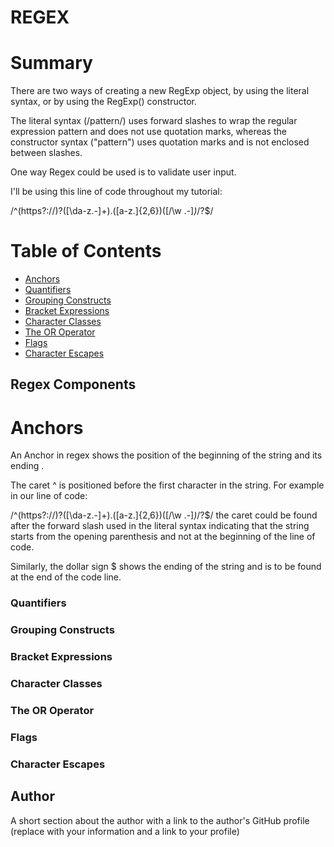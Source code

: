# REGEX

# Summary 

There are two ways of creating a new RegExp object, by using the literal syntax, or by using the RegExp() constructor.

The literal syntax (/pattern/) uses forward slashes to wrap the regular expression pattern and does not use quotation marks, whereas the constructor syntax ("pattern") uses quotation marks and is not enclosed between slashes.

One way Regex could be used is to validate user input.

I'll be using this line of code throughout my tutorial:

/^(https?:\/\/)?([\da-z\.-]+)\.([a-z\.]{2,6})([\/\w \.-]*)*\/?$/


# Table of Contents

- [Anchors](#anchors)
- [Quantifiers](#quantifiers)
- [Grouping Constructs](#grouping-constructs)
- [Bracket Expressions](#bracket-expressions)
- [Character Classes](#character-classes)
- [The OR Operator](#the-or-operator)
- [Flags](#flags)
- [Character Escapes](#character-escapes)


## Regex Components

# Anchors
An Anchor in regex shows the position of the beginning of the string and its ending .

The caret ^ is positioned before the first character in the string. For example in our line of code:

/^(https?:\/\/)?([\da-z\.-]+)\.([a-z\.]{2,6})([\/\w \.-]*)*\/?$/
the caret could be found after the forward slash used in the literal syntax indicating that the string starts from the opening parenthesis and not at the beginning of the line of code.

Similarly, the dollar sign $ shows the ending of the string and is to be found at the end of the code line.

### Quantifiers

### Grouping Constructs

### Bracket Expressions

### Character Classes

### The OR Operator

### Flags

### Character Escapes

## Author

A short section about the author with a link to the author's GitHub profile (replace with your information and a link to your profile)